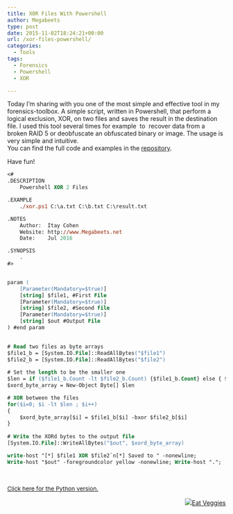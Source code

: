 ```yaml
---
title: XOR Files With Powershell
author: Megabeets
type: post
date: 2015-11-02T18:24:21+00:00
url: /xor-files-powershell/
categories:
  - Tools
tags:
  - Forensics
  - Powershell
  - XOR

---
```

Today I&#8217;m sharing with you one of the most simple and effective tool in my forensics-toolbox. A simple script, written in Powershell, that perform a logical exclusion, XOR, on two files and saves the result in the destination file. I used this tool several times for example  to  recover data from a broken RAID 5 or deobfuscate an obfuscated binary or image. The usage is very simple and intuitive.  
You can find the full code and examples in the [repository][1].

Have fun!

```ps
<#
.DESCRIPTION
    Powershell XOR 2 Files

.EXAMPLE
    ./xor.ps1 C:\a.txt C:\b.txt C:\result.txt

.NOTES
    Author:  Itay Cohen
    Website: http://www.Megabeets.net
    Date:    Jul 2016    

.SYNOPSIS
    .
#>


param (
    [Parameter(Mandatory=$true)]
    [string] $file1, #First File
    [Parameter(Mandatory=$true)]
    [string] $file2, #Second file
    [Parameter(Mandatory=$true)]
    [string] $out #Output File
) #end param

 
# Read two files as byte arrays
$file1_b = [System.IO.File]::ReadAllBytes("$file1") 
$file2_b = [System.IO.File]::ReadAllBytes("$file2")
 
# Set the length to be the smaller one
$len = if ($file1_b.Count -lt $file2_b.Count) {$file1_b.Count} else { $file2_b.Count}
$xord_byte_array = New-Object Byte[] $len

# XOR between the files
for($i=0; $i -lt $len ; $i++)
{
    $xord_byte_array[$i] = $file1_b[$i] -bxor $file2_b[$i]
}
 
# Write the XORd bytes to the output file
[System.IO.File]::WriteAllBytes("$out", $xord_byte_array)

write-host "[*] $file1 XOR $file2`n[*] Saved to " -nonewline;
Write-host "$out" -foregroundcolor yellow -nonewline; Write-host ".";
```


&nbsp;

<span style="font-size: 10pt;"><a href="http://www.megabeets.net/xor-files-python/">Click here for the Python version.</a></span>

<div class="nf-post-footer">
  <p style="text-align: right">
    <a href="https://www.megabeets.net/about.html#vegan"><img src="./megabeets_inline_logo.png" />Eat Veggies</a>
  </p>
</div>

 [1]: https://github.com/ITAYC0HEN/XOR-Files